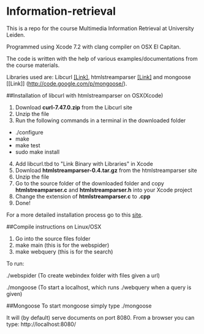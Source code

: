 # Information-retrieval
This is a repo for the course Multimedia Information Retrieval at University Leiden.

Programmed using Xcode 7.2 with clang compiler on OSX El Capitan. 

The code is written with the help of various examples/documentations from the course materials. 

Libraries used are: Libcurl [[Link]](http://curl.haxx.se/libcurl/), htmlstreamparser [[Link]](https://code.google.com/archive/p/htmlstreamparser/) and mongoose [[Link]] (http://code.google.com/p/mongoose/).

##Installation of libcurl with htmlstreamparser on OSX(Xcode)
1. Download **curl-7.47.0.zip** from the Libcurl site
2. Unzip the file
3. Run the following commands in a terminal in the downloaded folder
  * ./configure
  * make
  * make test
  * sudo make install
4. Add libcurl.tbd to "Link Binary with Libraries" in Xcode
5. Download **htmlstreamparser-0.4.tar.gz** from the htmlstreamparser site
6. Unzip the file
7. Go to the source folder of the downloaded folder and copy **htmlstreamparser.c** and **htmlstreamparser.h** into your Xcode project
8. Change the extension of **htmlstreamparser.c** to **.cpp**
9. Done!

For a more detailed installation process go to this [site](http://dahu.co.uk/blog/?p=77).

##Compile instructions on Linux/OSX
1. Go into the source files folder
2. make main (this is for the webspider)
3. make webquery (this is for the search)

To run:

./webspider (To create webindex folder with files given a url)

./mongoose (To start a localhost, which runs ./webquery when a query is given)

##Mongoose
To start mongoose simply type ./mongoose

It will (by default) serve documents on port 8080. From a browser you can type: http://localhost:8080/

